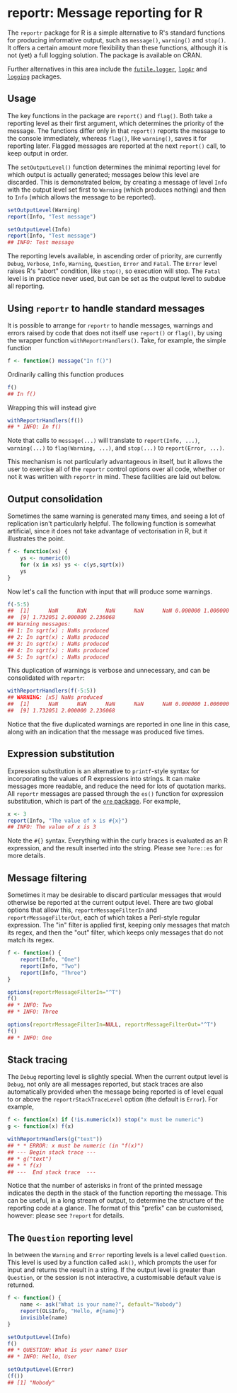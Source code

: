 # reportr: Message reporting for R

The `reportr` package for R is a simple alternative to R's standard functions for producing informative output, such as `message()`, `warning()` and `stop()`. It offers a certain amount more flexibility than these functions, although it is not (yet) a full logging solution. The package is available on CRAN.

Further alternatives in this area include the [`futile.logger`](https://cran.r-project.org/web/packages/futile.logger/), [`log4r`](https://cran.r-project.org/web/packages/log4r/index.html) and [`logging`](https://cran.r-project.org/web/packages/logging/) packages.

## Usage

The key functions in the package are `report()` and `flag()`. Both take a reporting level as their first argument, which determines the priority of the message. The functions differ only in that `report()` reports the message to the console immediately, whereas `flag()`, like `warning()`, saves it for reporting later. Flagged messages are reported at the next `report()` call, to keep output in order.

The `setOutputLevel()` function determines the minimal reporting level for which output is actually generated; messages below this level are discarded. This is demonstrated below, by creating a message of level `Info` with the output level set first to `Warning` (which produces nothing) and then to `Info` (which allows the message to be reported).

```r
setOutputLevel(Warning)
report(Info, "Test message")

setOutputLevel(Info)
report(Info, "Test message")
## INFO: Test message
```

The reporting levels available, in ascending order of priority, are currently `Debug`, `Verbose`, `Info`, `Warning`, `Question`, `Error` and `Fatal`. The `Error` level raises R's "abort" condition, like `stop()`, so execution will stop. The `Fatal` level is in practice never used, but can be set as the output level to subdue all reporting.

## Using `reportr` to handle standard messages

It is possible to arrange for `reportr` to handle messages, warnings and errors raised by code that does not itself use `report()` or `flag()`, by using the wrapper function `withReportrHandlers()`. Take, for example, the simple function

```r
f <- function() message("In f()")
```

Ordinarily calling this function produces

```r
f()
## In f()
```

Wrapping this will instead give

```r
withReportrHandlers(f())
## * INFO: In f()
```

Note that calls to `message(...)` will translate to `report(Info, ...)`, `warning(...)` to `flag(Warning, ...)`, and `stop(...)` to `report(Error, ...)`.

This mechanism is not particularly advantageous in itself, but it allows the user to exercise all of the `reportr` control options over all code, whether or not it was written with `reportr` in mind. These facilities are laid out below.

## Output consolidation

Sometimes the same warning is generated many times, and seeing a lot of replication isn't particularly helpful. The following function is somewhat artificial, since it does not take advantage of vectorisation in R, but it illustrates the point.

```r
f <- function(xs) {
    ys <- numeric(0)
    for (x in xs) ys <- c(ys,sqrt(x))
    ys
}
```

Now let's call the function with input that will produce some warnings.

```r
f(-5:5)
##  [1]      NaN      NaN      NaN      NaN      NaN 0.000000 1.000000 1.414214
##  [9] 1.732051 2.000000 2.236068
## Warning messages:
## 1: In sqrt(x) : NaNs produced
## 2: In sqrt(x) : NaNs produced
## 3: In sqrt(x) : NaNs produced
## 4: In sqrt(x) : NaNs produced
## 5: In sqrt(x) : NaNs produced
```

This duplication of warnings is verbose and unnecessary, and can be consolidated with `reportr`:

```r
withReportrHandlers(f(-5:5))
## WARNING: [x5] NaNs produced
##  [1]      NaN      NaN      NaN      NaN      NaN 0.000000 1.000000 1.414214
##  [9] 1.732051 2.000000 2.236068
```

Notice that the five duplicated warnings are reported in one line in this case, along with an indication that the message was produced five times.

## Expression substitution

Expression substitution is an alternative to `printf`-style syntax for incorporating the values of R expressions into strings. It can make messages more readable, and reduce the need for lots of quotation marks. All `reportr` messages are passed through the `es()` function for expression substitution, which is part of the [`ore` package](https://github.com/jonclayden/ore). For example,

```r
x <- 3
report(Info, "The value of x is #{x}")
## INFO: The value of x is 3
```

Note the `#{}` syntax. Everything within the curly braces is evaluated as an R expression, and the result inserted into the string. Please see `?ore::es` for more details.

## Message filtering

Sometimes it may be desirable to discard particular messages that would otherwise be reported at the current output level. There are two global options that allow this, `reportrMessageFilterIn` and `reportrMessageFilterOut`, each of which takes a Perl-style regular expression. The "in" filter is applied first, keeping only messages that match its regex, and then the "out" filter, which keeps only messages that do not match its regex.

```r
f <- function() {
    report(Info, "One")
    report(Info, "Two")
    report(Info, "Three")
}

options(reportrMessageFilterIn="^T")
f()
## * INFO: Two
## * INFO: Three

options(reportrMessageFilterIn=NULL, reportrMessageFilterOut="^T")
f()
## * INFO: One
```

## Stack tracing

The `Debug` reporting level is slightly special. When the current output level is `Debug`, not only are all messages reported, but stack traces are also automatically provided when the message being reported is of level equal to or above the `reportrStackTraceLevel` option (the default is `Error`). For example,

```r
f <- function(x) if (!is.numeric(x)) stop("x must be numeric")
g <- function(x) f(x)

withReportrHandlers(g("text"))
## * * ERROR: x must be numeric (in "f(x)")
## --- Begin stack trace ---
## * g("text")
## * * f(x)
## ---  End stack trace  ---
```

Notice that the number of asterisks in front of the printed message indicates the depth in the stack of the function reporting the message. This can be useful, in a long stream of output, to determine the structure of the reporting code at a glance. The format of this "prefix" can be customised, however: please see `?report` for details.

## The `Question` reporting level

In between the `Warning` and `Error` reporting levels is a level called `Question`. This level is used by a function called `ask()`, which prompts the user for input and returns the result in a string. If the output level is greater than `Question`, or the session is not interactive, a customisable default value is returned.

```r
f <- function() {
    name <- ask("What is your name?", default="Nobody")
    report(OL$Info, "Hello, #{name}")
    invisible(name)
}

setOutputLevel(Info)
f()
## * QUESTION: What is your name? User
## * INFO: Hello, User

setOutputLevel(Error)
(f())
## [1] "Nobody"
```
